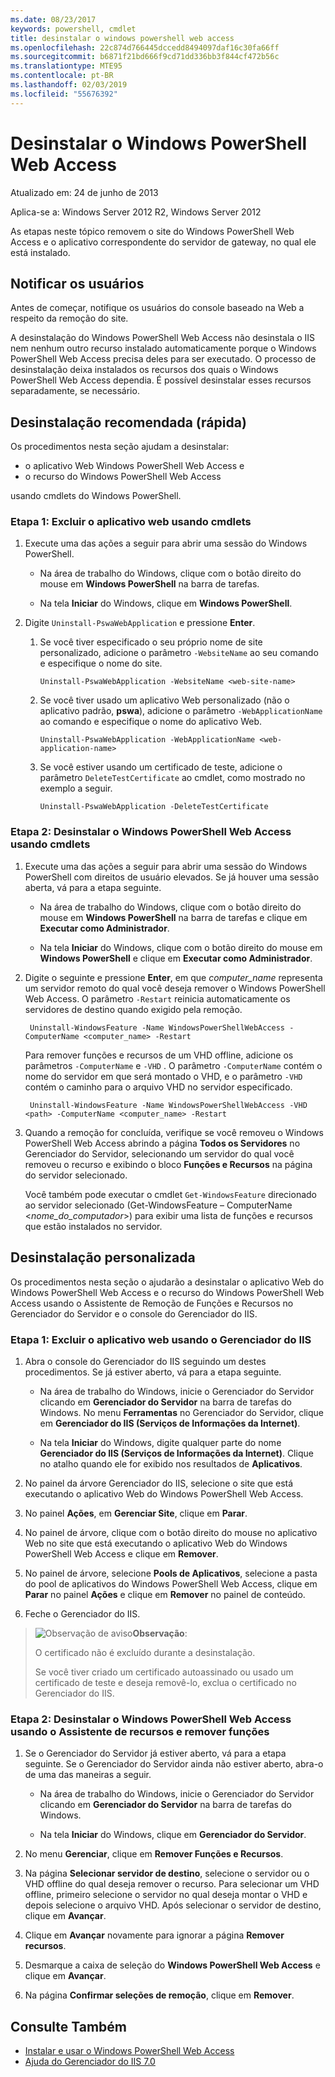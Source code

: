 ```yaml
---
ms.date: 08/23/2017
keywords: powershell, cmdlet
title: desinstalar o windows powershell web access
ms.openlocfilehash: 22c874d766445dccedd8494097daf16c30fa66ff
ms.sourcegitcommit: b6871f21bd666f9cd71dd336bb3f844cf472b56c
ms.translationtype: MTE95
ms.contentlocale: pt-BR
ms.lasthandoff: 02/03/2019
ms.locfileid: "55676392"
---
```

# <a name="uninstall-windows-powershell-web-access"></a>Desinstalar o Windows PowerShell Web Access

Atualizado em: 24 de junho de 2013

Aplica-se a: Windows Server 2012 R2, Windows Server 2012

As etapas neste tópico removem o site do Windows PowerShell Web Access e o aplicativo correspondente do servidor de gateway, no qual ele está instalado.

## <a name="notify-users"></a>Notificar os usuários

Antes de começar, notifique os usuários do console baseado na Web a respeito da remoção do site.

A desinstalação do Windows PowerShell Web Access não desinstala o IIS nem nenhum outro recurso instalado automaticamente porque o Windows PowerShell Web Access precisa deles para ser executado.
O processo de desinstalação deixa instalados os recursos dos quais o Windows PowerShell Web Access dependia. É possível desinstalar esses recursos separadamente, se necessário.

## <a name="recommended-quick-uninstallation"></a>Desinstalação recomendada (rápida)

Os procedimentos nesta seção ajudam a desinstalar:

- o aplicativo Web Windows PowerShell Web Access e
- o recurso do Windows PowerShell Web Access

usando cmdlets do Windows PowerShell.

### <a name="step-1-delete-the-web-application-using-cmdlets"></a>Etapa 1: Excluir o aplicativo web usando cmdlets

1. Execute uma das ações a seguir para abrir uma sessão do Windows PowerShell.

    -   Na área de trabalho do Windows, clique com o botão direito do mouse em **Windows PowerShell** na barra de tarefas.

    -   Na tela **Iniciar** do Windows, clique em **Windows PowerShell**.

2. Digite `Uninstall-PswaWebApplication` e pressione **Enter**.
   1. Se você tiver especificado o seu próprio nome de site personalizado, adicione o parâmetro `-WebsiteName` ao seu comando e especifique o nome do site.

        `Uninstall-PswaWebApplication -WebsiteName <web-site-name>`
   1. Se você tiver usado um aplicativo Web personalizado (não o aplicativo padrão, **pswa**), adicione o parâmetro `-WebApplicationName` ao comando e especifique o nome do aplicativo Web.

        `Uninstall-PswaWebApplication -WebApplicationName <web-application-name>`
   1. Se você estiver usando um certificado de teste, adicione o parâmetro `DeleteTestCertificate` ao cmdlet, como mostrado no exemplo a seguir.

        `Uninstall-PswaWebApplication -DeleteTestCertificate`

### <a name="step-2-uninstall-windows-powershell-web-access-using-cmdlets"></a>Etapa 2: Desinstalar o Windows PowerShell Web Access usando cmdlets

1. Execute uma das ações a seguir para abrir uma sessão do Windows PowerShell com direitos de usuário elevados. Se já houver uma sessão aberta, vá para a etapa seguinte.

    -   Na área de trabalho do Windows, clique com o botão direito do mouse em **Windows PowerShell** na barra de tarefas e clique em **Executar como Administrador**.

    -   Na tela **Iniciar** do Windows, clique com o botão direito do mouse em **Windows PowerShell** e clique em **Executar como Administrador**.

1. Digite o seguinte e pressione **Enter**, em que *computer_name* representa um servidor remoto do qual você deseja remover o Windows PowerShell Web Access. O parâmetro `-Restart` reinicia automaticamente os servidores de destino quando exigido pela remoção.

        Uninstall-WindowsFeature -Name WindowsPowerShellWebAccess -ComputerName <computer_name> -Restart

    Para remover funções e recursos de um VHD offline, adicione os parâmetros `-ComputerName` e `-VHD` . O parâmetro `-ComputerName` contém o nome do servidor em que será montado o VHD, e o parâmetro `-VHD` contém o caminho para o arquivo VHD no servidor especificado.

        Uninstall-WindowsFeature -Name WindowsPowerShellWebAccess -VHD <path> -ComputerName <computer_name> -Restart

1. Quando a remoção for concluída, verifique se você removeu o Windows PowerShell Web Access abrindo a página **Todos os Servidores** no Gerenciador do Servidor, selecionando um servidor do qual você removeu o recurso e exibindo o bloco **Funções e Recursos** na página do servidor selecionado.

    Você também pode executar o cmdlet `Get-WindowsFeature` direcionado ao servidor selecionado (Get-WindowsFeature – ComputerName &lt;*nome_do_computador*&gt;) para exibir uma lista de funções e recursos que estão instalados no servidor.

## <a name="custom-uninstallation"></a>Desinstalação personalizada

Os procedimentos nesta seção o ajudarão a desinstalar o aplicativo Web do Windows PowerShell Web Access e o recurso do Windows PowerShell Web Access usando o Assistente de Remoção de Funções e Recursos no Gerenciador do Servidor e o console do Gerenciador do IIS.

### <a name="step-1-delete-the-web-application-using-iis-manager"></a>Etapa 1: Excluir o aplicativo web usando o Gerenciador do IIS


1. Abra o console do Gerenciador do IIS seguindo um destes procedimentos. Se já estiver aberto, vá para a etapa seguinte.

    -   Na área de trabalho do Windows, inicie o Gerenciador do Servidor clicando em **Gerenciador do Servidor** na barra de tarefas do Windows. No menu **Ferramentas** no Gerenciador do Servidor, clique em **Gerenciador do IIS (Serviços de Informações da Internet)**.

    -   Na tela **Iniciar** do Windows, digite qualquer parte do nome **Gerenciador do IIS (Serviços de Informações da Internet)**. Clique no atalho quando ele for exibido nos resultados de **Aplicativos**.

1. No painel da árvore Gerenciador do IIS, selecione o site que está executando o aplicativo Web do Windows PowerShell Web Access.

1. No painel **Ações**, em **Gerenciar Site**, clique em **Parar**.

1. No painel de árvore, clique com o botão direito do mouse no aplicativo Web no site que está executando o aplicativo Web do Windows PowerShell Web Access e clique em **Remover**.

1. No painel de árvore, selecione **Pools de Aplicativos**, selecione a pasta do pool de aplicativos do Windows PowerShell Web Access, clique em **Parar** no painel **Ações** e clique em **Remover** no painel de conteúdo.

1. Feche o Gerenciador do IIS.

> ![Observação de aviso](images/SecurityNote.jpeg)**Observação**:
>
> O certificado não é excluído durante a desinstalação.
>
> Se você tiver criado um certificado autoassinado ou usado um certificado de teste e deseja removê-lo, exclua o certificado no Gerenciador do IIS.

### <a name="step-2-uninstall-windows-powershell-web-access-using-the-remove-roles-and-features-wizard"></a>Etapa 2: Desinstalar o Windows PowerShell Web Access usando o Assistente de recursos e remover funções

1. Se o Gerenciador do Servidor já estiver aberto, vá para a etapa seguinte. Se o Gerenciador do Servidor ainda não estiver aberto, abra-o de uma das maneiras a seguir.

    -   Na área de trabalho do Windows, inicie o Gerenciador do Servidor clicando em **Gerenciador do Servidor** na barra de tarefas do Windows.

    -   Na tela **Iniciar** do Windows, clique em **Gerenciador do Servidor**.

1. No menu **Gerenciar**, clique em **Remover Funções e Recursos**.

1. Na página **Selecionar servidor de destino**, selecione o servidor ou o VHD offline do qual deseja remover o recurso. Para selecionar um VHD offline, primeiro selecione o servidor no qual deseja montar o VHD e depois selecione o arquivo VHD. Após selecionar o servidor de destino, clique em **Avançar**.

1. Clique em **Avançar** novamente para ignorar a página **Remover recursos**.

1. Desmarque a caixa de seleção do **Windows PowerShell Web Access** e clique em **Avançar**.

1. Na página **Confirmar seleções de remoção**, clique em **Remover**.

## <a name="see-also"></a>Consulte Também

- [Instalar e usar o Windows PowerShell Web Access](install-and-use-windows-powershell-web-access.md)
- [Ajuda do Gerenciador do IIS 7.0](https://technet.microsoft.com/library/cc732664.aspx)